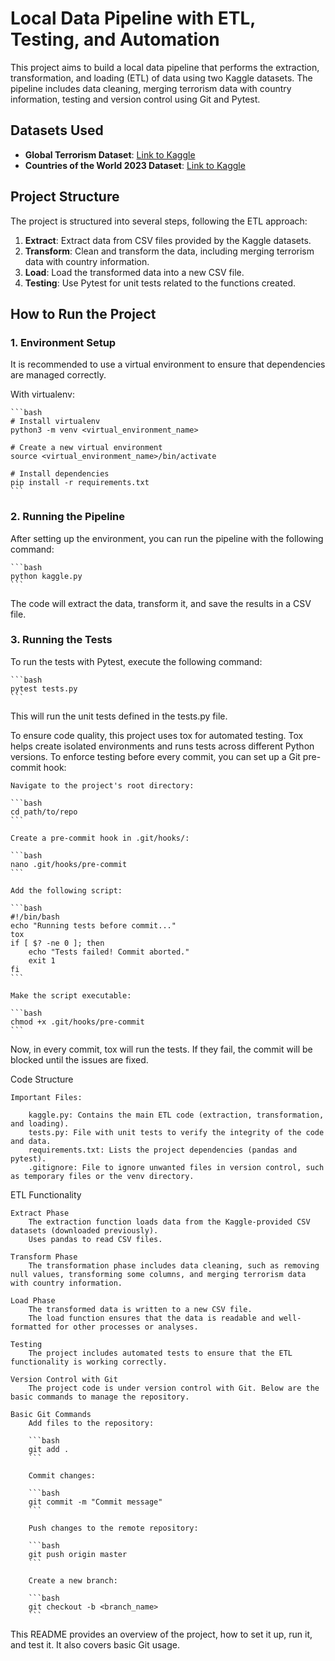 # Local Data Pipeline with ETL, Testing, and Automation

This project aims to build a local data pipeline that performs the extraction, transformation, and loading (ETL) of data using two Kaggle datasets. The pipeline includes data cleaning, merging terrorism data with country information, testing and version control using Git and Pytest.

## Datasets Used
- **Global Terrorism Dataset**: [Link to Kaggle](https://www.kaggle.com/datasets/ashraykothari/globalterrorismdataset)
- **Countries of the World 2023 Dataset**: [Link to Kaggle](https://www.kaggle.com/datasets/nelgiriyewithana/countries-of-the-world-2023)

## Project Structure
The project is structured into several steps, following the ETL approach:

1. **Extract**: Extract data from CSV files provided by the Kaggle datasets.
2. **Transform**: Clean and transform the data, including merging terrorism data with country information.
3. **Load**: Load the transformed data into a new CSV file.
4. **Testing**: Use Pytest for unit tests related to the functions created.

## How to Run the Project

### 1. Environment Setup
It is recommended to use a virtual environment to ensure that dependencies are managed correctly.

With virtualenv:

    ```bash
    # Install virtualenv
    python3 -m venv <virtual_environment_name>

    # Create a new virtual environment
    source <virtual_environment_name>/bin/activate

    # Install dependencies
    pip install -r requirements.txt
    ```

### 2. Running the Pipeline
After setting up the environment, you can run the pipeline with the following command:

    ```bash
    python kaggle.py
    ```

The code will extract the data, transform it, and save the results in a CSV file.

### 3. Running the Tests
To run the tests with Pytest, execute the following command:

    ```bash
    pytest tests.py
    ```

This will run the unit tests defined in the tests.py file.

To ensure code quality, this project uses tox for automated testing. Tox helps create isolated environments and runs tests across different Python versions.
To enforce testing before every commit, you can set up a Git pre-commit hook:

    Navigate to the project's root directory:

    ```bash
    cd path/to/repo
    ```

    Create a pre-commit hook in .git/hooks/:

    ```bash
    nano .git/hooks/pre-commit
    ```

    Add the following script:

    ```bash
    #!/bin/bash
    echo "Running tests before commit..."
    tox
    if [ $? -ne 0 ]; then
        echo "Tests failed! Commit aborted."
        exit 1
    fi
    ```

    Make the script executable:

    ```bash
    chmod +x .git/hooks/pre-commit
    ```

Now, in every commit, tox will run the tests. If they fail, the commit will be blocked until the issues are fixed.

Code Structure

    Important Files:
        
        kaggle.py: Contains the main ETL code (extraction, transformation, and loading).
        tests.py: File with unit tests to verify the integrity of the code and data.
        requirements.txt: Lists the project dependencies (pandas and pytest).
        .gitignore: File to ignore unwanted files in version control, such as temporary files or the venv directory.

ETL Functionality
    
    Extract Phase
        The extraction function loads data from the Kaggle-provided CSV datasets (downloaded previously).
        Uses pandas to read CSV files.
    
    Transform Phase
        The transformation phase includes data cleaning, such as removing null values, transforming some columns, and merging terrorism data with country information.
    
    Load Phase
        The transformed data is written to a new CSV file.
        The load function ensures that the data is readable and well-formatted for other processes or analyses.
    
    Testing
        The project includes automated tests to ensure that the ETL functionality is working correctly.
    
    Version Control with Git
        The project code is under version control with Git. Below are the basic commands to manage the repository.
        
    Basic Git Commands
        Add files to the repository:

        ```bash
        git add .
        ```

        Commit changes:

        ```bash
        git commit -m "Commit message"
        ```
        
        Push changes to the remote repository:

        ```bash
        git push origin master
        ```
            
        Create a new branch:

        ```bash
        git checkout -b <branch_name>
        ```

This README provides an overview of the project, how to set it up, run it, and test it. It also covers basic Git usage.